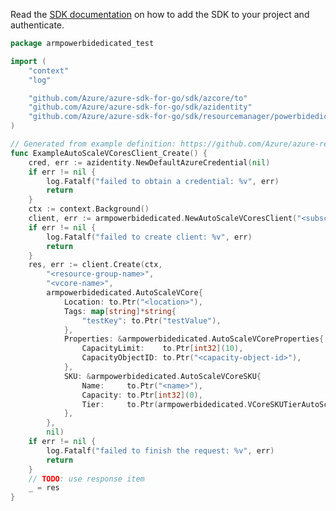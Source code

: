 Read the [SDK documentation](https://github.com/Azure/azure-sdk-for-go/blob/sdk%2Fresourcemanager%2Fpowerbidedicated%2Farmpowerbidedicated%2Fv0.4.0/sdk/resourcemanager/powerbidedicated/armpowerbidedicated/README.md) on how to add the SDK to your project and authenticate.

```go
package armpowerbidedicated_test

import (
	"context"
	"log"

	"github.com/Azure/azure-sdk-for-go/sdk/azcore/to"
	"github.com/Azure/azure-sdk-for-go/sdk/azidentity"
	"github.com/Azure/azure-sdk-for-go/sdk/resourcemanager/powerbidedicated/armpowerbidedicated"
)

// Generated from example definition: https://github.com/Azure/azure-rest-api-specs/tree/main/specification/powerbidedicated/resource-manager/Microsoft.PowerBIdedicated/stable/2021-01-01/examples/createAutoScaleVCore.json
func ExampleAutoScaleVCoresClient_Create() {
	cred, err := azidentity.NewDefaultAzureCredential(nil)
	if err != nil {
		log.Fatalf("failed to obtain a credential: %v", err)
		return
	}
	ctx := context.Background()
	client, err := armpowerbidedicated.NewAutoScaleVCoresClient("<subscription-id>", cred, nil)
	if err != nil {
		log.Fatalf("failed to create client: %v", err)
		return
	}
	res, err := client.Create(ctx,
		"<resource-group-name>",
		"<vcore-name>",
		armpowerbidedicated.AutoScaleVCore{
			Location: to.Ptr("<location>"),
			Tags: map[string]*string{
				"testKey": to.Ptr("testValue"),
			},
			Properties: &armpowerbidedicated.AutoScaleVCoreProperties{
				CapacityLimit:    to.Ptr[int32](10),
				CapacityObjectID: to.Ptr("<capacity-object-id>"),
			},
			SKU: &armpowerbidedicated.AutoScaleVCoreSKU{
				Name:     to.Ptr("<name>"),
				Capacity: to.Ptr[int32](0),
				Tier:     to.Ptr(armpowerbidedicated.VCoreSKUTierAutoScale),
			},
		},
		nil)
	if err != nil {
		log.Fatalf("failed to finish the request: %v", err)
		return
	}
	// TODO: use response item
	_ = res
}
```
